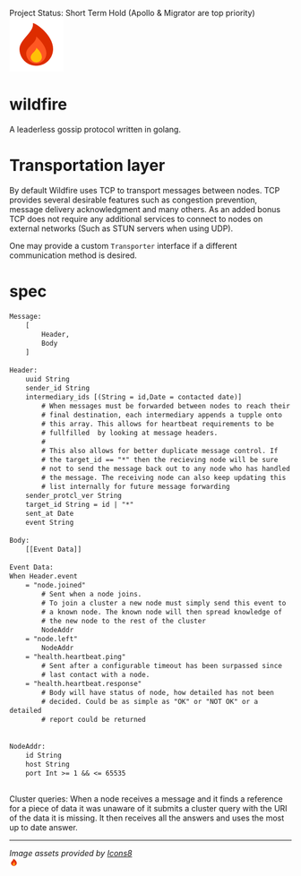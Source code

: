 Project Status: Short Term Hold (Apollo & Migrator are top priority)  
![flame](assets/flame.png)  

# wildfire
A leaderless gossip protocol written in golang.

# Transportation layer
By default Wildfire uses TCP to transport messages between nodes. 
TCP provides several desirable features such as congestion prevention, 
message delivery acknowledgment and many others. As an added bonus TCP 
does not require any additional services to connect to nodes on 
external networks (Such as STUN servers when using UDP).

One may provide a custom `Transporter` interface if a different communication method is desired.

# spec
```
Message:
	[
		Header,
		Body
	]

Header:
	uuid String
	sender_id String
	intermediary_ids [(String = id,Date = contacted date)]  
		# When messages must be forwarded between nodes to reach their 
		# final destination, each intermediary appends a tupple onto 
		# this array. This allows for heartbeat requirements to be 
		# fullfilled  by looking at message headers.
		#
		# This also allows for better duplicate message control. If 
		# the target_id == "*" then the recieving node will be sure 
		# not to send the message back out to any node who has handled 
		# the message. The receiving node can also keep updating this 
		# list internally for future message forwarding 
	sender_protcl_ver String
	target_id String = id | "*"
	sent_at Date
	event String

Body:
	[[Event Data]]	

Event Data:
When Header.event
	= "node.joined"
		# Sent when a node joins.
		# To join a cluster a new node must simply send this event to 
		# a known node. The known node will then spread knowledge of 
		# the new node to the rest of the cluster
		NodeAddr
	= "node.left"
		NodeAddr
	= "health.heartbeat.ping"
		# Sent after a configurable timeout has been surpassed since 
		# last contact with a node.
	= "health.heartbeat.response"
		# Body will have status of node, how detailed has not been 
		# decided. Could be as simple as "OK" or "NOT OK" or a detailed 
		# report could be returned
		

NodeAddr:
	id String
	host String
	port Int >= 1 && <= 65535
			
```

Cluster queries:
When a node receives a message and it finds a reference for a piece of data it 
was unaware of it submits a cluster query with the URI of the data it is 
missing. It then receives all the answers and uses the most up to date answer.

---

*Image assets provided by [Icons8](https://icons8.com)*  
<img src="assets/flame.png" alt="flame by icons8" width="16" height="16" />

